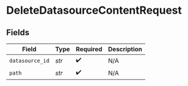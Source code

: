 # DeleteDatasourceContentRequest


## Fields

| Field              | Type               | Required           | Description        |
| ------------------ | ------------------ | ------------------ | ------------------ |
| `datasource_id`    | *str*              | :heavy_check_mark: | N/A                |
| `path`             | *str*              | :heavy_check_mark: | N/A                |
